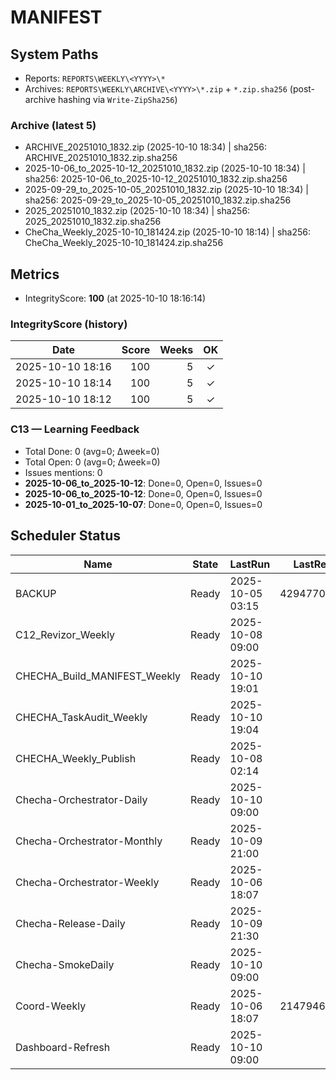 # MANIFEST

<!-- BEGIN SYSTEM PATHS -->
## System Paths
- Reports: `REPORTS\WEEKLY\<YYYY>\*`
- Archives: `REPORTS\WEEKLY\ARCHIVE\<YYYY>\*.zip` + `*.zip.sha256` (post-archive hashing via `Write-ZipSha256`)

### Archive (latest 5)
- ARCHIVE_20251010_1832.zip (2025-10-10 18:34) | sha256: ARCHIVE_20251010_1832.zip.sha256
- 2025-10-06_to_2025-10-12_20251010_1832.zip (2025-10-10 18:34) | sha256: 2025-10-06_to_2025-10-12_20251010_1832.zip.sha256
- 2025-09-29_to_2025-10-05_20251010_1832.zip (2025-10-10 18:34) | sha256: 2025-09-29_to_2025-10-05_20251010_1832.zip.sha256
- 2025_20251010_1832.zip (2025-10-10 18:34) | sha256: 2025_20251010_1832.zip.sha256
- CheCha_Weekly_2025-10-10_181424.zip (2025-10-10 18:14) | sha256: CheCha_Weekly_2025-10-10_181424.zip.sha256
<!-- END SYSTEM PATHS -->

<!-- BEGIN METRICS -->
## Metrics
- IntegrityScore: **100** (at 2025-10-10 18:16:14)

### IntegrityScore (history)
| Date | Score | Weeks | OK |
|---|---:|---:|:--:|
| 2025-10-10 18:16 | 100 | 5 | ✓ |
| 2025-10-10 18:14 | 100 | 5 | ✓ |
| 2025-10-10 18:12 | 100 | 5 | ✓ |

### C13 — Learning Feedback
- Total Done: 0 (avg=0; Δweek=0)
- Total Open: 0 (avg=0; Δweek=0)
- Issues mentions: 0
- **2025-10-06_to_2025-10-12**: Done=0, Open=0, Issues=0
- **2025-10-06_to_2025-10-12**: Done=0, Open=0, Issues=0
- **2025-10-01_to_2025-10-07**: Done=0, Open=0, Issues=0
<!-- END METRICS -->

<!-- BEGIN SCHEDULER -->
## Scheduler Status

| Name | State | LastRun | LastResult | NextRun | Note |
|---|---|---|---:|---|:--:|
| BACKUP | Ready | 2025-10-05 03:15 | 4294770688 | 2025-10-12 03:15 | ⚠️ |
| C12_Revizor_Weekly | Ready | 2025-10-08 09:00 | 64 | 2025-10-15 09:00 | ⚠️ |
| CHECHA_Build_MANIFEST_Weekly | Ready | 2025-10-10 19:01 | 0 | 2025-10-17 18:30 | ✅ |
| CHECHA_TaskAudit_Weekly | Ready | 2025-10-10 19:04 | 0 | 2025-10-17 18:40 | ✅ |
| CHECHA_Weekly_Publish | Ready | 2025-10-08 02:14 | 0 | 2025-10-12 20:03 | ✅ |
| Checha-Orchestrator-Daily | Ready | 2025-10-10 09:00 | 0 | 2025-10-11 09:00 | ✅ |
| Checha-Orchestrator-Monthly | Ready | 2025-10-09 21:00 | 0 | 2025-10-10 21:00 | ✅ |
| Checha-Orchestrator-Weekly | Ready | 2025-10-06 18:07 | 0 | 2025-10-12 20:00 | ✅ |
| Checha-Release-Daily | Ready | 2025-10-09 21:30 | 0 | 2025-10-10 21:30 | ✅ |
| Checha-SmokeDaily | Ready | 2025-10-10 09:00 | 64 | 2025-10-11 09:00 | ⚠️ |
| Coord-Weekly | Ready | 2025-10-06 18:07 | 2147946720 | 2025-10-12 18:05 | ⚠️ |
| Dashboard-Refresh | Ready | 2025-10-10 09:00 | 0 | 2025-10-11 09:00 | ✅ |
<!-- END SCHEDULER -->










